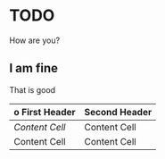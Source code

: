 # TODO

How are you?

## I am fine

That is good

o  First Header   | Second Header
  -------------  | -------------
  *Content Cell* | Content Cell
  Content Cell   | Content Cell
